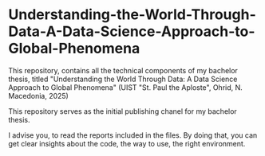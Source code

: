 # Understanding-the-World-Through-Data-A-Data-Science-Approach-to-Global-Phenomena
This repository, contains all the technical components of my bachelor thesis, titled "Understanding the World Through Data: A Data Science Approach to Global Phenomena" (UIST "St. Paul the Aploste", Ohrid, N. Macedonia, 2025)

This repository serves as the initial publishing chanel for my bachelor thesis.

I advise you, to read the reports included in the files. By doing that, you can get clear insights about the code, the way to use, the right environment.
